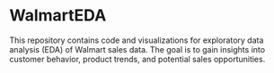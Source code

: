 # WalmartEDA
This repository contains code and visualizations for exploratory data analysis (EDA) of Walmart sales data. The goal is to gain insights into customer behavior, product trends, and potential sales opportunities.

